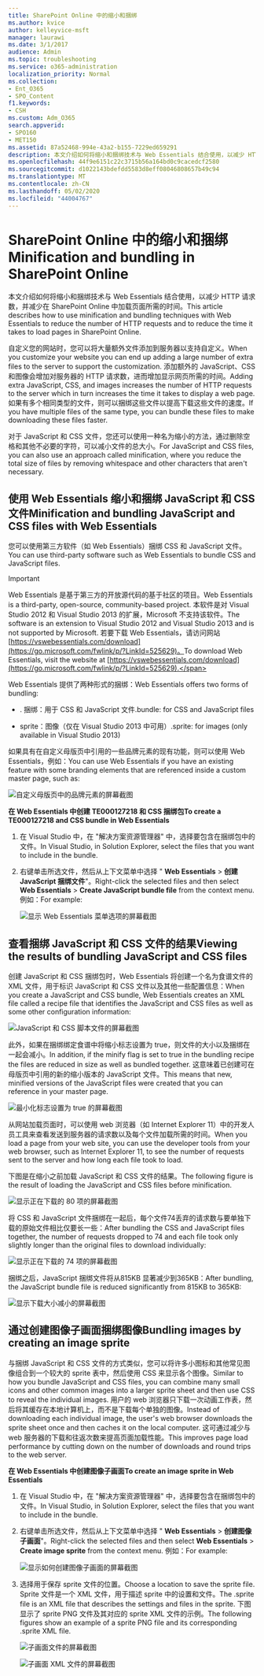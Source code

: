 ```yaml
---
title: SharePoint Online 中的缩小和捆绑
ms.author: kvice
author: kelleyvice-msft
manager: laurawi
ms.date: 3/1/2017
audience: Admin
ms.topic: troubleshooting
ms.service: o365-administration
localization_priority: Normal
ms.collection:
- Ent_O365
- SPO_Content
f1.keywords:
- CSH
ms.custom: Adm_O365
search.appverid:
- SPO160
- MET150
ms.assetid: 87a52468-994e-43a2-b155-7229ed659291
description: 本文介绍如何将缩小和捆绑技术与 Web Essentials 结合使用，以减少 HTTP 请求数，并减少在 SharePoint Online 中加载页面所需的时间。
ms.openlocfilehash: 44f9e6151c22c3715b56a164bd0c9cacedcf2580
ms.sourcegitcommit: d1022143bdefdd5583d8eff08046808657b49c94
ms.translationtype: MT
ms.contentlocale: zh-CN
ms.lasthandoff: 05/02/2020
ms.locfileid: "44004767"
---
```

# <a name="minification-and-bundling-in-sharepoint-online"></a><span data-ttu-id="37124-103">SharePoint Online 中的缩小和捆绑</span><span class="sxs-lookup"><span data-stu-id="37124-103">Minification and bundling in SharePoint Online</span></span>

<span data-ttu-id="37124-104">本文介绍如何将缩小和捆绑技术与 Web Essentials 结合使用，以减少 HTTP 请求数，并减少在 SharePoint Online 中加载页面所需的时间。</span><span class="sxs-lookup"><span data-stu-id="37124-104">This article describes how to use minification and bundling techniques with Web Essentials to reduce the number of HTTP requests and to reduce the time it takes to load pages in SharePoint Online.</span></span>
  
<span data-ttu-id="37124-105">自定义您的网站时，您可以将大量额外文件添加到服务器以支持自定义。</span><span class="sxs-lookup"><span data-stu-id="37124-105">When you customize your website you can end up adding a large number of extra files to the server to support the customization.</span></span> <span data-ttu-id="37124-106">添加额外的 JavaScript、CSS 和图像会增加对服务器的 HTTP 请求数，进而增加显示网页所需的时间。</span><span class="sxs-lookup"><span data-stu-id="37124-106">Adding extra JavaScript, CSS, and images increases the number of HTTP requests to the server which in turn increases the time it takes to display a web page.</span></span> <span data-ttu-id="37124-107">如果有多个相同类型的文件，则可以捆绑这些文件以提高下载这些文件的速度。</span><span class="sxs-lookup"><span data-stu-id="37124-107">If you have multiple files of the same type, you can bundle these files to make downloading these files faster.</span></span>
  
<span data-ttu-id="37124-108">对于 JavaScript 和 CSS 文件，您还可以使用一种名为缩小的方法，通过删除空格和其他不必要的字符，可以减小文件的总大小。</span><span class="sxs-lookup"><span data-stu-id="37124-108">For JavaScript and CSS files, you can also use an approach called minification, where you reduce the total size of files by removing whitespace and other characters that aren't necessary.</span></span>
  
## <a name="minification-and-bundling-javascript-and-css-files-with-web-essentials"></a><span data-ttu-id="37124-109">使用 Web Essentials 缩小和捆绑 JavaScript 和 CSS 文件</span><span class="sxs-lookup"><span data-stu-id="37124-109">Minification and bundling JavaScript and CSS files with Web Essentials</span></span>

<span data-ttu-id="37124-110">您可以使用第三方软件（如 Web Essentials）捆绑 CSS 和 JavaScript 文件。</span><span class="sxs-lookup"><span data-stu-id="37124-110">You can use third-party software such as Web Essentials to bundle CSS and JavaScript files.</span></span>
  
> [!IMPORTANT]
> <span data-ttu-id="37124-111">Web Essentials 是基于第三方的开放源代码的基于社区的项目。</span><span class="sxs-lookup"><span data-stu-id="37124-111">Web Essentials is a third-party, open-source, community-based project.</span></span> <span data-ttu-id="37124-112">本软件是对 Visual Studio 2012 和 Visual Studio 2013 的扩展，Microsoft 不支持该软件。</span><span class="sxs-lookup"><span data-stu-id="37124-112">The software is an extension to Visual Studio 2012 and Visual Studio 2013 and is not supported by Microsoft.</span></span> <span data-ttu-id="37124-113">若要下载 Web Essentials，请访问网站[https://vswebessentials.com/download](https://go.microsoft.com/fwlink/p/?LinkId=525629)。</span><span class="sxs-lookup"><span data-stu-id="37124-113">To download Web Essentials, visit the website at [https://vswebessentials.com/download](https://go.microsoft.com/fwlink/p/?LinkId=525629).</span></span> 
  
<span data-ttu-id="37124-114">Web Essentials 提供了两种形式的捆绑：</span><span class="sxs-lookup"><span data-stu-id="37124-114">Web Essentials offers two forms of bundling:</span></span>
  
- <span data-ttu-id="37124-115">. 捆绑：用于 CSS 和 JavaScript 文件</span><span class="sxs-lookup"><span data-stu-id="37124-115">.bundle: for CSS and JavaScript files</span></span>
    
- <span data-ttu-id="37124-116">sprite：图像（仅在 Visual Studio 2013 中可用）</span><span class="sxs-lookup"><span data-stu-id="37124-116">.sprite: for images (only available in Visual Studio 2013)</span></span>
    
<span data-ttu-id="37124-117">如果具有在自定义母版页中引用的一些品牌元素的现有功能，则可以使用 Web Essentials，例如：</span><span class="sxs-lookup"><span data-stu-id="37124-117">You can use Web Essentials if you have an existing feature with some branding elements that are referenced inside a custom master page, such as:</span></span>
  
![自定义母版页中的品牌元素的屏幕截图](media/3a6eba36-973d-482b-8556-a9394b8ba19f.png)
  
 <span data-ttu-id="37124-119">**在 Web Essentials 中创建 TE000127218 和 CSS 捆绑包**</span><span class="sxs-lookup"><span data-stu-id="37124-119">**To create a TE000127218 and CSS bundle in Web Essentials**</span></span>
  
1. <span data-ttu-id="37124-120">在 Visual Studio 中，在 "解决方案资源管理器" 中，选择要包含在捆绑包中的文件。</span><span class="sxs-lookup"><span data-stu-id="37124-120">In Visual Studio, in Solution Explorer, select the files that you want to include in the bundle.</span></span>
    
2. <span data-ttu-id="37124-121">右键单击所选文件，然后从上下文菜单中选择 " **Web Essentials** \> **创建 JavaScript 捆绑文件**"。</span><span class="sxs-lookup"><span data-stu-id="37124-121">Right-click the selected files and then select **Web Essentials** \> **Create JavaScript bundle file** from the context menu.</span></span> <span data-ttu-id="37124-122">例如：</span><span class="sxs-lookup"><span data-stu-id="37124-122">For example:</span></span> 
    
    ![显示 Web Essentials 菜单选项的屏幕截图](media/41aac84c-4538-4f78-b454-46e651f868a3.png)
  
## <a name="viewing-the-results-of-bundling-javascript-and-css-files"></a><span data-ttu-id="37124-124">查看捆绑 JavaScript 和 CSS 文件的结果</span><span class="sxs-lookup"><span data-stu-id="37124-124">Viewing the results of bundling JavaScript and CSS files</span></span>

<span data-ttu-id="37124-125">创建 JavaScript 和 CSS 捆绑包时，Web Essentials 将创建一个名为食谱文件的 XML 文件，用于标识 JavaScript 和 CSS 文件以及其他一些配置信息：</span><span class="sxs-lookup"><span data-stu-id="37124-125">When you create a JavaScript and CSS bundle, Web Essentials creates an XML file called a recipe file that identifies the JavaScript and CSS files as well as some other configuration information:</span></span> 
  
![JavaScript 和 CSS 脚本文件的屏幕截图](media/7ba891f8-52d8-467b-a0f6-b062dd1137a4.png)
  
<span data-ttu-id="37124-127">此外，如果在捆绑绑定食谱中将缩小标志设置为 true，则文件的大小以及捆绑在一起会减小。</span><span class="sxs-lookup"><span data-stu-id="37124-127">In addition, if the minify flag is set to true in the bundling recipe the files are reduced in size as well as bundled together.</span></span> <span data-ttu-id="37124-128">这意味着已创建可在母版页中引用的新的缩小版本的 JavaScript 文件。</span><span class="sxs-lookup"><span data-stu-id="37124-128">This means that new, minified versions of the JavaScript files were created that you can reference in your master page.</span></span>
  
![最小化标志设置为 true 的屏幕截图](media/50523af2-6412-4117-ac3d-5bd26f6d562e.png)
  
<span data-ttu-id="37124-130">从网站加载页面时，可以使用 web 浏览器（如 Internet Explorer 11）中的开发人员工具来查看发送到服务器的请求数以及每个文件加载所需的时间。</span><span class="sxs-lookup"><span data-stu-id="37124-130">When you load a page from your web site, you can use the developer tools from your web browser, such as Internet Explorer 11, to see the number of requests sent to the server and how long each file took to load.</span></span>
  
<span data-ttu-id="37124-131">下图是在缩小之前加载 JavaScript 和 CSS 文件的结果。</span><span class="sxs-lookup"><span data-stu-id="37124-131">The following figure is the result of loading the JavaScript and CSS files before minification.</span></span>
  
![显示正在下载的 80 项的屏幕截图](media/e2df3912-1923-46e6-8cf2-3015a31554e1.png)
  
<span data-ttu-id="37124-133">将 CSS 和 JavaScript 文件捆绑在一起后，每个文件74丢弃的请求数与要单独下载的原始文件相比仅要长一些：</span><span class="sxs-lookup"><span data-stu-id="37124-133">After bundling the CSS and JavaScript files together, the number of requests dropped to 74 and each file took only slightly longer than the original files to download individually:</span></span>
  
![显示正在下载的 74 项的屏幕截图](media/686c4387-70e8-4a74-9d45-059f33a91184.png)
  
<span data-ttu-id="37124-135">捆绑之后，JavaScript 捆绑文件将从815KB 显著减少到365KB：</span><span class="sxs-lookup"><span data-stu-id="37124-135">After bundling, the JavaScript bundle file is reduced significantly from 815KB to 365KB:</span></span>
  
![显示下载大小减小的屏幕截图](media/5e7dbd98-faff-4f68-b320-108fb252e395.png)
  
## <a name="bundling-images-by-creating-an-image-sprite"></a><span data-ttu-id="37124-137">通过创建图像子画面捆绑图像</span><span class="sxs-lookup"><span data-stu-id="37124-137">Bundling images by creating an image sprite</span></span>

<span data-ttu-id="37124-138">与捆绑 JavaScript 和 CSS 文件的方式类似，您可以将许多小图标和其他常见图像组合到一个较大的 sprite 表中，然后使用 CSS 来显示各个图像。</span><span class="sxs-lookup"><span data-stu-id="37124-138">Similar to how you bundle JavaScript and CSS files, you can combine many small icons and other common images into a larger sprite sheet and then use CSS to reveal the individual images.</span></span> <span data-ttu-id="37124-139">用户的 web 浏览器只下载一次动画工作表，然后将其缓存在本地计算机上，而不是下载每个单独的图像。</span><span class="sxs-lookup"><span data-stu-id="37124-139">Instead of downloading each individual image, the user's web browser downloads the sprite sheet once and then caches it on the local computer.</span></span> <span data-ttu-id="37124-140">这可通过减少与 web 服务器的下载和往返次数来提高页面加载性能。</span><span class="sxs-lookup"><span data-stu-id="37124-140">This improves page load performance by cutting down on the number of downloads and round trips to the web server.</span></span>
  
 <span data-ttu-id="37124-141">**在 Web Essentials 中创建图像子画面**</span><span class="sxs-lookup"><span data-stu-id="37124-141">**To create an image sprite in Web Essentials**</span></span>
  
1. <span data-ttu-id="37124-142">在 Visual Studio 中，在 "解决方案资源管理器" 中，选择要包含在捆绑包中的文件。</span><span class="sxs-lookup"><span data-stu-id="37124-142">In Visual Studio, in Solution Explorer, select the files that you want to include in the bundle.</span></span>
    
2. <span data-ttu-id="37124-143">右键单击所选文件，然后从上下文菜单中选择 " **Web Essentials** \> **创建图像子画面**"。</span><span class="sxs-lookup"><span data-stu-id="37124-143">Right-click the selected files and then select **Web Essentials** \> **Create image sprite** from the context menu.</span></span> <span data-ttu-id="37124-144">例如：</span><span class="sxs-lookup"><span data-stu-id="37124-144">For example:</span></span> 
    
    ![显示如何创建图像子画面的屏幕截图](media/de0fe741-4ef7-4e3b-bafa-ef9f4822dac6.png)
  
3. <span data-ttu-id="37124-146">选择用于保存 sprite 文件的位置。</span><span class="sxs-lookup"><span data-stu-id="37124-146">Choose a location to save the sprite file.</span></span> <span data-ttu-id="37124-147">Sprite 文件是一个 XML 文件，用于描述 sprite 中的设置和文件。</span><span class="sxs-lookup"><span data-stu-id="37124-147">The .sprite file is an XML file that describes the settings and files in the sprite.</span></span> <span data-ttu-id="37124-148">下图显示了 sprite PNG 文件及其对应的 sprite XML 文件的示例。</span><span class="sxs-lookup"><span data-stu-id="37124-148">The following figures show an example of a sprite PNG file and its corresponding .sprite XML file.</span></span>
    
    ![子画面文件的屏幕截图](media/0876bb2a-d1b9-4169-8e95-9c290d628d90.png)
  
    ![子画面 XML 文件的屏幕截图](media/d1f94776-280d-4d56-abb5-384f145d9989.png)
  

